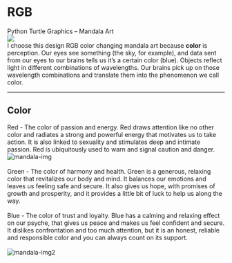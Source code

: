 # RGB
Python Turtle Graphics – Mandala Art <br>
<img src="https://img.shields.io/badge/Python-3776AB?style=for-the-badge&logo=python&logoColor=white"></a><br>
I choose this design RGB color changing mandala art because <b>color</b> is perception. Our eyes see something (the sky, for example), and data sent from our eyes to our brains tells us it’s a certain color (blue). Objects reflect light in different combinations of wavelengths. Our brains pick up on those wavelength combinations and translate them into the phenomenon we call color.<hr>

## Color
Red - The color of passion and energy. Red draws attention like no other color and radiates a strong and powerful energy that motivates us to take action. It is also linked to sexuality and stimulates deep and intimate passion. Red is ubiquitously used to warn and signal caution and danger.
![mandala-img](https://user-images.githubusercontent.com/99663957/168973054-87cac973-fe4e-4a00-9e1f-f64c520bf0b0.png)
<br><br>
Green - The color of harmony and health. Green is a generous, relaxing color that revitalizes our body and mind. It balances our emotions and leaves us feeling safe and secure. It also gives us hope, with promises of growth and prosperity, and it provides a little bit of luck to help us along the way.<br><br>
Blue - The color of trust and loyalty. Blue has a calming and relaxing effect on our psyche, that gives us peace and makes us feel confident and secure. It dislikes confrontation and too much attention, but it is an honest, reliable and responsible color and you can always count on its support.<br><br>
![mandala-img2](https://user-images.githubusercontent.com/99663957/168972865-2c2f2e6e-115f-4268-b20c-f511ca9c2102.png)


